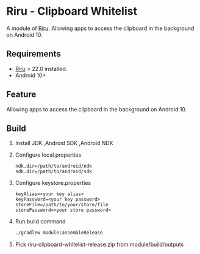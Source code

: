 # Riru - Clipboard Whitelist

A module of [Riru](https://github.com/RikkaApps/Riru). Allowing apps to access the clipboard in the background on Android 10.

## Requirements

* [Riru](https://github.com/RikkaApps/Riru) > 22.0 installed.
* Android 10+


## Feature

Allowing apps to access the clipboard in the background on Android 10.   


## Build

1. Install JDK ,Android SDK ,Android NDK

2. Configure local.properties 

   ```properties
   ndk.dir=/path/to/android/ndk
   sdk.dir=/path/to/android/sdk
   ```

3. Configure keystore.properties

   ```properties
   keyAlias=<your key alias>
   keyPassword=<your key password>
   storeFile=/path/to/your/store/file
   storePassword=<your store password>
   ```

4. Run build command 

    ``` bash 
    ./gradlew module:assembleRelease
    ```
    
4. Pick riru-clipboard-whitelist-release.zip from module/build/outputs
